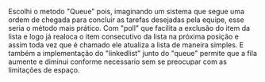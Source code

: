 Escolhi o metodo "Queue" pois, imaginando um sistema que 
segue uma ordem de chegada para concluir as tarefas desejadas pela equipe,
esse seria o método mais prático. Com "poll" que facilita a exclusão do item
da lista e logo já realoca o item consecutivo da lista na próxima posição e assim toda vez 
que é chamado ele atualiza a lista de maneira simples. E também a implementação do "linkedlist"
junto do "queue" permite que a fila aumente e diminui conforme necessario 
sem se preocupar com as limitações de espaço.
 
